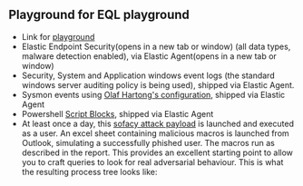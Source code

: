 ## Playground for EQL playground
-  Link for [playground](https://eqlplayground.io/s/eqldemo/app/security/timelines/default?sourcerer=(default:(id:security-solution-eqldemo,selectedPatterns:!(eqldemo,%27logs-endpoint.*-eqldemo%27,%27logs-system.*-eqldemo%27,%27logs-windows.*-eqldemo%27,metricseqldemo)))&timerange=(global:(linkTo:!(),timerange:(from:%272022-05-29T22:00:00.000Z%27,fromStr:now%2Fd,kind:relative,to:%272022-05-30T21:59:59.999Z%27,toStr:now%2Fd)),timeline:(linkTo:!(),timerange:(from:%272022-04-17T22:00:00.000Z%27,kind:absolute,to:%272022-04-18T21:59:59.999Z%27)))&timeline=(activeTab:notes,graphEventId:%27%27,id:%277cb69fe1-c803-4392-ab7b-6e8a93378403%27,isOpen:!t,savedSearchId:%2729e6678b-390a-4320-8984-e45b9cc68326%27))
-  Elastic Endpoint Security(opens in a new tab or window) (all data types, malware detection enabled), via Elastic Agent(opens in a new tab or window)
- Security, System and Application windows event logs (the standard windows server auditing policy is being used), shipped via Elastic Agent.
- Sysmon events using [Olaf Hartong's configuration](https://github.com/olafhartong/sysmon-modular/blob/master/sysmonconfig.xml), shipped via Elastic Agent
- Powershell [Script Blocks](https://docs.microsoft.com/en-us/powershell/module/microsoft.powershell.core/about/about_logging_windows?view=powershell-7.1#enabling-script-block-logging), shipped via Elastic Agent
- At least once a day, this [sofacy attack payload](https://unit42.paloaltonetworks.com/unit42-sofacy-attacks-multiple-government-entities/) is launched and executed as a user. An excel sheet containing malicious macros is launched from Outlook, simulating a successfully phished user. The macros run as described in the report. This provides an excellent starting point to allow you to craft queries to look for real adversarial behaviour. This is what the resulting process tree looks like:

